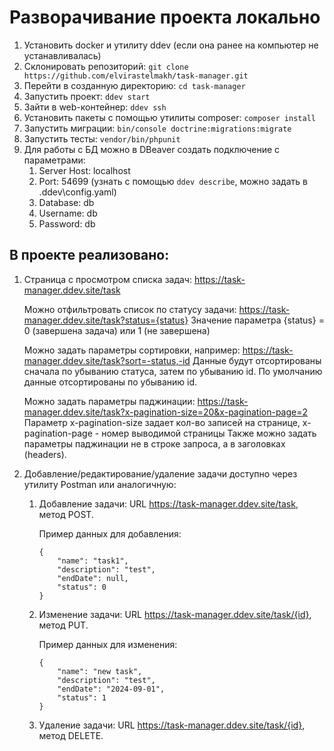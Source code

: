 # Разворачивание проекта локально

1. Установить docker и утилиту ddev (если она ранее на компьютер не устанавливалась)
2. Склонировать репозиторий: `git clone https://github.com/elvirastelmakh/task-manager.git`
3. Перейти в созданную директорию: `cd task-manager`
4. Запустить проект: `ddev start`
5. Зайти в web-контейнер: `ddev ssh`
6. Установить пакеты с помощью утилиты composer: `composer install`
7. Запустить миграции: `bin/console doctrine:migrations:migrate`
8. Запустить тесты: `vendor/bin/phpunit`
9. Для работы с БД можно в DBeaver создать подключение с параметрами: 
    1. Server Host: localhost
    2. Port: 54699 (узнать с помощью `ddev describe`, можно задать в .ddev\config.yaml)
    3. Database: db
    4. Username: db
    5. Password: db

## В проекте реализовано:
1. Страница с просмотром списка задач:
   https://task-manager.ddev.site/task

   Можно отфильтровать список по статусу задачи:
   https://task-manager.ddev.site/task?status={status}
   Значение параметра {status} = 0 (завершена задача) или 1 (не завершена)

   Можно задать параметры сортировки, например:
   https://task-manager.ddev.site/task?sort=-status,-id
   Данные будут отсортированы сначала по убыванию статуса, затем по убыванию id.
   По умолчанию данные отсортированы по убыванию id.

   Можно задать параметры паджинации:
   https://task-manager.ddev.site/task?x-pagination-size=20&x-pagination-page=2
   Параметр x-pagination-size задает кол-во записей на странице, 
   x-pagination-page - номер выводимой страницы
   Также можно задать параметры паджинации не в строке запроса, а в заголовках (headers).
   
2. Добавление/редактирование/удаление задачи доступно через утилиту Postman или аналогичную:

    1. Добавление задачи:
        URL https://task-manager.ddev.site/task, метод POST.

        Пример данных для добавления:
        ```
        {
            "name": "task1",
            "description": "test",
            "endDate": null,
            "status": 0
        }
        ```
    2. Изменение задачи:
        URL https://task-manager.ddev.site/task/{id}, метод PUT.
        
        Пример данных для изменения:
        ```
        {
            "name": "new task",
            "description": "test",
            "endDate": "2024-09-01",
            "status": 1
        }
        ```
    3. Удаление задачи:
        URL https://task-manager.ddev.site/task/{id}, метод DELETE.
